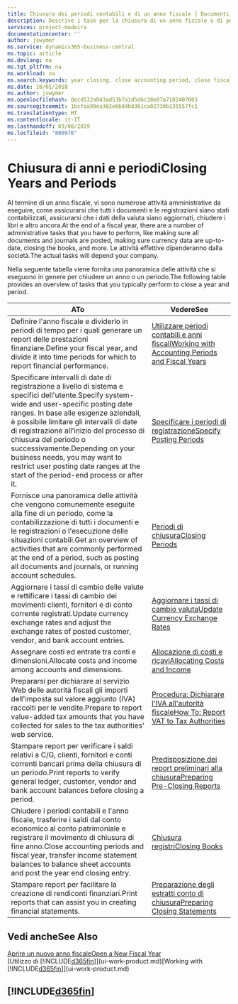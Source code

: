 ```yaml
---
title: Chiusura dei periodi contabili e di un anno fiscale | Documenti Microsoft
description: Descrive i task per la chiusura di un anno fiscale o di periodi contabili, ad esempio, per garantire che documenti e registrazioni vengano contabilizzati e per verificare i saldi di conti correnti.
services: project-madeira
documentationcenter: ''
author: jswymer
ms.service: dynamics365-business-central
ms.topic: article
ms.devlang: na
ms.tgt_pltfrm: na
ms.workload: na
ms.search.keywords: year closing, close accounting period, close fiscal year, bank account detailed trial balance
ms.date: 10/01/2018
ms.author: jswymer
ms.openlocfilehash: 8ecd532a043ad53b7a1d5d6c38e87a7102407003
ms.sourcegitcommit: 1bcfaa99ea302e6b84b8361ca02730b135557fc1
ms.translationtype: HT
ms.contentlocale: it-IT
ms.lasthandoff: 03/08/2019
ms.locfileid: "800976"
---
```

# <a name="closing-years-and-periods"></a><span data-ttu-id="87f97-103">Chiusura di anni e periodi</span><span class="sxs-lookup"><span data-stu-id="87f97-103">Closing Years and Periods</span></span>
<span data-ttu-id="87f97-104">Al termine di un anno fiscale, vi sono numerose attività amministrative da eseguire, come assicurarsi che tutti i documenti e le registrazioni siano stati contabilizzati, assicurarsi che i dati della valuta siano aggiornati, chiudere i libri e altro ancora.</span><span class="sxs-lookup"><span data-stu-id="87f97-104">At the end of a fiscal year, there are a number of administrative tasks that you have to perform, like making sure all documents and journals are posted, making sure currency data are up-to-date, closing the books, and more.</span></span> <span data-ttu-id="87f97-105">Le attività effettive dipenderanno dalla società.</span><span class="sxs-lookup"><span data-stu-id="87f97-105">The actual tasks will depend your company.</span></span>

<span data-ttu-id="87f97-106">Nella seguente tabella viene fornita una panoramica delle attività che si eseguono in genere per chiudere un anno o un periodo.</span><span class="sxs-lookup"><span data-stu-id="87f97-106">The following table provides an overview of tasks that you typically perform to close a year and period.</span></span>

| <span data-ttu-id="87f97-107">A</span><span class="sxs-lookup"><span data-stu-id="87f97-107">To</span></span> | <span data-ttu-id="87f97-108">Vedere</span><span class="sxs-lookup"><span data-stu-id="87f97-108">See</span></span> |
| --- | --- |
| <span data-ttu-id="87f97-109">Definire l'anno fiscale e dividerlo in periodi di tempo per i quali generare un report delle prestazioni finanziare.</span><span class="sxs-lookup"><span data-stu-id="87f97-109">Define your fiscal year, and divide it into time periods for which to report financial performance.</span></span> | [<span data-ttu-id="87f97-110">Utilizzare periodi contabili e anni fiscali</span><span class="sxs-lookup"><span data-stu-id="87f97-110">Working with Accounting Periods and Fiscal Years</span></span>](finance-accounting-periods-and-fiscal-years.md)|
| <span data-ttu-id="87f97-111">Specificare intervalli di date di registrazione a livello di sistema e specifici dell'utente.</span><span class="sxs-lookup"><span data-stu-id="87f97-111">Specify system-wide and user-specific posting date ranges.</span></span> <span data-ttu-id="87f97-112">In base alle esigenze aziendali, è possibile limitare gli intervalli di date di registrazione all'inizio del processo di chiusura del periodo o successivamente.</span><span class="sxs-lookup"><span data-stu-id="87f97-112">Depending on your business needs, you may want to restrict user posting date ranges at the start of the period-end process or after it.</span></span> |[<span data-ttu-id="87f97-113">Specificare i periodi di registrazione</span><span class="sxs-lookup"><span data-stu-id="87f97-113">Specify Posting Periods</span></span>](finance-how-specify-posting-periods.md) |
| <span data-ttu-id="87f97-114">Fornisce una panoramica delle attività che vengono comunemente eseguite alla fine di un periodo, come la contabilizzazione di tutti i documenti e le registrazioni o l'esecuzione delle situazioni contabili.</span><span class="sxs-lookup"><span data-stu-id="87f97-114">Get an overview of activities that are commonly performed at the end of a period, such as posting all documents and journals, or running account schedules.</span></span> |[<span data-ttu-id="87f97-115">Periodi di chiusura</span><span class="sxs-lookup"><span data-stu-id="87f97-115">Closing Periods</span></span>](year-how-complete-period-end-processes.md) |
| <span data-ttu-id="87f97-116">Aggiornare i tassi di cambio delle valute e rettificare i tassi di cambio dei movimenti clienti, fornitori e di conto corrente registrati.</span><span class="sxs-lookup"><span data-stu-id="87f97-116">Update currency exchange rates and adjust the exchange rates of posted customer, vendor, and bank account entries.</span></span> |[<span data-ttu-id="87f97-117">Aggiornare i tassi di cambio valuta</span><span class="sxs-lookup"><span data-stu-id="87f97-117">Update Currency Exchange Rates</span></span>](finance-how-update-currencies.md) |
| <span data-ttu-id="87f97-118">Assegnare costi ed entrate tra conti e dimensioni.</span><span class="sxs-lookup"><span data-stu-id="87f97-118">Allocate costs and income among accounts and dimensions.</span></span> |[<span data-ttu-id="87f97-119">Allocazione di costi e ricavi</span><span class="sxs-lookup"><span data-stu-id="87f97-119">Allocating Costs and Income</span></span>](year-allocate-costs-income.md) |
| <span data-ttu-id="87f97-120">Prepararsi per dichiarare al servizio Web delle autorità fiscali gli importi dell'imposta sul valore aggiunto (IVA) raccolti per le vendite.</span><span class="sxs-lookup"><span data-stu-id="87f97-120">Prepare to report value-added tax amounts that you have collected for sales to the tax authorities' web service.</span></span> |[<span data-ttu-id="87f97-121">Procedura: Dichiarare l'IVA all'autorità fiscale</span><span class="sxs-lookup"><span data-stu-id="87f97-121">How To: Report VAT to Tax Authorities</span></span>](finance-how-report-vat.md)|
| <span data-ttu-id="87f97-122">Stampare report per verificare i saldi relativi a C/G, clienti, fornitori e conti correnti bancari prima della chiusura di un periodo.</span><span class="sxs-lookup"><span data-stu-id="87f97-122">Print reports to verify general ledger, customer, vendor and bank account balances before closing a period.</span></span> |[<span data-ttu-id="87f97-123">Predisposizione dei report preliminari alla chiusura</span><span class="sxs-lookup"><span data-stu-id="87f97-123">Preparing Pre-Closing Reports</span></span>](year-prepare-preclose-reports.md) |
| <span data-ttu-id="87f97-124">Chiudere i periodi contabili e l'anno fiscale, trasferire i saldi dal conto economico al conto patrimoniale e registrare il movimento di chiusura di fine anno.</span><span class="sxs-lookup"><span data-stu-id="87f97-124">Close accounting periods and fiscal year, transfer income statement balances to balance sheet accounts and post the year end closing entry.</span></span> |[<span data-ttu-id="87f97-125">Chiusura registri</span><span class="sxs-lookup"><span data-stu-id="87f97-125">Closing Books</span></span>](year-close-books.md) |
| <span data-ttu-id="87f97-126">Stampare report per facilitare la creazione di rendiconti finanziari.</span><span class="sxs-lookup"><span data-stu-id="87f97-126">Print reports that can assist you in creating financial statements.</span></span> |[<span data-ttu-id="87f97-127">Preparazione degli estratti conto di chiusura</span><span class="sxs-lookup"><span data-stu-id="87f97-127">Preparing Closing Statements</span></span>](year-prepare-close-statement.md) |

## <a name="see-also"></a><span data-ttu-id="87f97-128">Vedi anche</span><span class="sxs-lookup"><span data-stu-id="87f97-128">See Also</span></span>
[<span data-ttu-id="87f97-129">Aprire un nuovo anno fiscale</span><span class="sxs-lookup"><span data-stu-id="87f97-129">Open a New Fiscal Year</span></span>](finance-how-open-new-fiscal-year.md)  
<span data-ttu-id="87f97-130">[Utilizzo di [!INCLUDE[d365fin](includes/d365fin_md.md)]](ui-work-product.md)</span><span class="sxs-lookup"><span data-stu-id="87f97-130">[Working with [!INCLUDE[d365fin](includes/d365fin_md.md)]](ui-work-product.md)</span></span>

## [!INCLUDE[d365fin](includes/free_trial_md.md)]  
 
